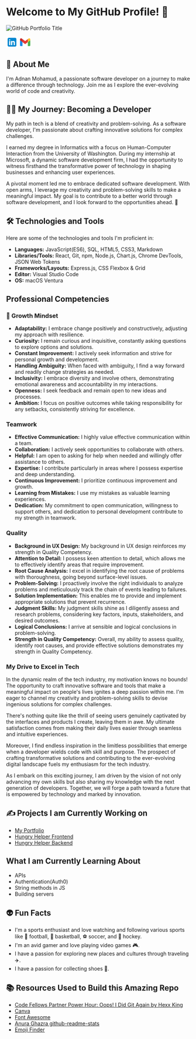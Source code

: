 # Welcome to My GitHub Profile! &#x1F44B;

![GitHub Portfolio Title](header.png)

[![LinkedIn](icons8-linkedin-32.png)](https://www.linkedin.com/in/adnanmohamud/)
[![Gmail](icons8-gmail-32.png)](mailto:adnanmohamud6@gmail.com)

## 🐍 About Me

I'm Adnan Mohamud, a passionate software developer on a journey to make a difference through technology. Join me as I explore the ever-evolving world of code and creativity.

## 🧑‍💻️ My Journey: Becoming a Developer

My path in tech is a blend of creativity and problem-solving. As a software developer, I'm passionate about crafting innovative solutions for complex challenges.

I earned my degree in Informatics with a focus on Human-Computer Interaction from the University of Washington. During my internship at Microsoft, a dynamic software development firm, I had the opportunity to witness firsthand the transformative power of technology in shaping businesses and enhancing user experiences.

A pivotal moment led me to embrace dedicated software development. With open arms, I leverage my creativity and problem-solving skills to make a meaningful impact. My goal is to contribute to a better world through software development, and I look forward to the opportunities ahead. 🌟

## 🛠️ Technologies and Tools

Here are some of the technologies and tools I'm proficient in:

- **Languages:** JavaScript(ES6), SQL, HTML5, CSS3, Markdown
- **Libraries/Tools:** React, Git, npm, Node.js, Chart.js, Chrome DevTools, JSON Web Tokens
- **Frameworks/Layouts:** Express.js, CSS Flexbox & Grid
- **Editor:** Visual Studio Code
- **OS:** macOS Ventura

## Professional Competencies

### 🌟 Growth Mindset

- **Adaptability:** I embrace change positively and constructively, adjusting my approach with resilience.
- **Curiosity:** I remain curious and inquisitive, constantly asking questions to explore options and solutions.
- **Constant Improvement:** I actively seek information and strive for personal growth and development.
- **Handling Ambiguity:** When faced with ambiguity, I find a way forward and readily change strategies as needed.
- **Inclusivity:** I embrace diversity and involve others, demonstrating emotional awareness and accountability in my interactions.
- **Openness:** I seek feedback and remain open to new ideas and processes.
- **Ambition:** I focus on positive outcomes while taking responsibility for any setbacks, consistently striving for excellence.

### Teamwork

- **Effective Communication:** I highly value effective communication within a team.
- **Collaboration:** I actively seek opportunities to collaborate with others.
- **Helpful:** I am open to asking for help when needed and willingly offer assistance to others.
- **Expertise:** I contribute particularly in areas where I possess expertise and deep understanding.
- **Continuous Improvement:** I prioritize continuous improvement and growth.
- **Learning from Mistakes:** I use my mistakes as valuable learning experiences.
- **Dedication:** My commitment to open communication, willingness to support others, and dedication to personal development contribute to my strength in teamwork.

### Quality

- **Background in UX Design:** My background in UX design reinforces my strength in Quality Competency.
- **Attention to Detail:** I possess keen attention to detail, which allows me to effectively identify areas that require improvement.
- **Root Cause Analysis:** I excel in identifying the root cause of problems with thoroughness, going beyond surface-level issues.
- **Problem-Solving:** I proactively involve the right individuals to analyze problems and meticulously track the chain of events leading to failures.
- **Solution Implementation:** This enables me to provide and implement appropriate solutions that prevent recurrence.
- **Judgment Skills:** My judgment skills shine as I diligently assess and research problems, considering key factors, inputs, stakeholders, and desired outcomes.
- **Logical Conclusions:** I arrive at sensible and logical conclusions in problem-solving.
- **Strength in Quality Competency:** Overall, my ability to assess quality, identify root causes, and provide effective solutions demonstrates my strength in Quality Competency.

### My Drive to Excel in Tech

In the dynamic realm of the tech industry, my motivation knows no bounds! The opportunity to craft innovative software and tools that make a meaningful impact on people's lives ignites a deep passion within me. I'm eager to channel my creativity and problem-solving skills to devise ingenious solutions for complex challenges.

There's nothing quite like the thrill of seeing users genuinely captivated by the interfaces and products I create, leaving them in awe. My ultimate satisfaction comes from making their daily lives easier through seamless and intuitive experiences.

Moreover, I find endless inspiration in the limitless possibilities that emerge when a developer wields code with skill and purpose. The prospect of crafting transformative solutions and contributing to the ever-evolving digital landscape fuels my enthusiasm for the tech industry.

As I embark on this exciting journey, I am driven by the vision of not only advancing my own skills but also sharing my knowledge with the next generation of developers. Together, we will forge a path toward a future that is empowered by technology and marked by innovation.

## ✍️ Projects I am Currently Working on

- [My Portfolio](https://adnan-mohamud-portfolio.netlify.app/)
- [Hungry Helper Frontend](https://github.com/Mr-Al-s/hungry-helper-frontend)
- [Hungry Helper Backend](https://github.com/Mr-Al-s/hungry-helper-backend)

## What I am Currently Learning About

- APIs
- Authentication(Auth0)
- String methods in JS
- Building servers

## 👽 Fun Facts

- I'm a sports enthusiast and love watching and following various sports like 🏈 football, 🏀 basketball, ⚽ soccer, and 🏒 hockey.
- I'm an avid gamer and love playing video games 🎮.
- I have a passion for exploring new places and cultures through traveling ✈️.
- I have a passion for collecting shoes 👟.

## 📚 Resources Used to Build this Amazing Repo

- [Code Fellows Partner Power Hour: Oops! I Did Git Again by Hexx King](https://www.youtube.com/watch?v=p2rffnhw9Ec)
- [Canva](https://www.canva.com/)
- [Font Awesome](https://icons8.com/)
- [Anura Ghazra github-readme-stats](https://github.com/anuraghazra/github-readme-stats#github-readme-stats)
- [Emoji Finder](https://emojifinder.com/)

